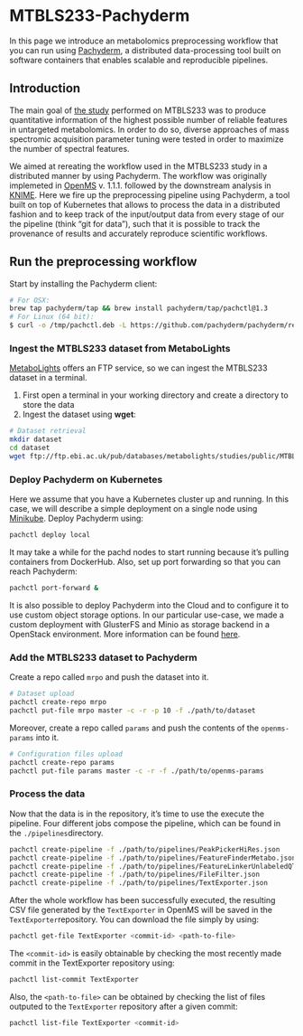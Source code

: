 # MTBLS233-Pachyderm
In this page we introduce an metabolomics preprocessing workflow that you can run using [Pachyderm](https://github.com/pachyderm/pachyderm), a distributed data-processing tool built on software containers that enables scalable and reproducible pipelines.

## Introduction
The main goal of [the study](http://www.sciencedirect.com/science/article/pii/S000326701630647X) performed on MTBLS233 was to produce quantitative information of the highest possible number of reliable features in untargeted metabolomics. In order to do so, diverse approaches of mass spectromic acquisition parameter tuning were tested in order to maximize the number of spectral features.

We aimed at rereating the workflow used in the MTBLS233 study in a distributed manner by using Pachyderm. The workflow was originally implemeted in [OpenMS](https://www.openms.de/) v. 1.1.1. followed by the downstream analysis in [KNIME](https://www.knime.org/). Here we fire up the preprocessing pipeline using Pachyderm, a tool built on top of Kubernetes that allows to process the data in a distributed fashion and to keep track of the input/output data from every stage of our the pipeline (think “git for data”), such that it is possible to track the provenance of results and accurately reproduce scientific workflows.

## Run the preprocessing workflow

Start by installing the Pachyderm client:

```bash
# For OSX:
brew tap pachyderm/tap && brew install pachyderm/tap/pachctl@1.3
# For Linux (64 bit):
$ curl -o /tmp/pachctl.deb -L https://github.com/pachyderm/pachyderm/releases/download/v1.3.17/pachctl_1.3.17_amd64.deb && sudo dpkg -i /tmp/pachctl.deb
```

### Ingest the MTBLS233 dataset from MetaboLights

[MetaboLights](http://www.ebi.ac.uk/metabolights/) offers an FTP service, so we can ingest the MTBLS233 dataset in a terminal. 

1. First open a terminal in your working directory and create a directory to store the data
2. Ingest the dataset using **wget**:

```bash
# Dataset retrieval
mkdir dataset
cd dataset
wget ftp://ftp.ebi.ac.uk/pub/databases/metabolights/studies/public/MTBLS233/00*alternate_pos_low_mr.mzML
```

### Deploy Pachyderm on Kubernetes

Here we assume that you have a Kubernetes cluster up and running. In this case, we will describe a simple deployment on a single node using [Minikube](http://kubernetes.io/docs/getting-started-guides/minikube). Deploy Pachyderm using:

```bash
pachctl deploy local
```
It may take a while for the pachd nodes to start running because it’s pulling containers from DockerHub.
Also, set up port forwarding so that you can reach Pachyderm:

```bash
pachctl port-forward &
```
It is also possible to deploy Pachyderm into the Cloud and to configure it to use custom object storage options. In our particular use-case, we made a custom deployment with GlusterFS and Minio as storage backend in a OpenStack environment. More information can be found [here](http://docs.pachyderm.io/en/v1.3.18/deployment/deploying_on_the_cloud.html). 

### Add the MTBLS233 dataset to Pachyderm

Create a repo called `mrpo` and push the dataset into it. 

```bash
# Dataset upload 
pachctl create-repo mrpo
pachctl put-file mrpo master -c -r -p 10 -f ./path/to/dataset
```

Moreover, create a repo called `params` and push the contents of the `openms-params` into it. 

```bash
# Configuration files upload 
pachctl create-repo params
pachctl put-file params master -c -r -f ./path/to/openms-params
```

### Process the data

Now that the data is in the repository, it’s time to use the execute the pipeline. Four different jobs compose the pipeline, which can be found in the `./pipelines`directory.

```bash
pachctl create-pipeline -f ./path/to/pipelines/PeakPickerHiRes.json
pachctl create-pipeline -f ./path/to/pipelines/FeatureFinderMetabo.json
pachctl create-pipeline -f ./path/to/pipelines/FeatureLinkerUnlabeledQT.json
pachctl create-pipeline -f ./path/to/pipelines/FileFilter.json
pachctl create-pipeline -f ./path/to/pipelines/TextExporter.json
```
After the whole workflow has been successfully executed, the resulting CSV file generated by the `TextExporter` in OpenMS will be saved in the `TextExporter`repository. You can download the file simply by using: 

```bash
pachctl get-file TextExporter <commit-id> <path-to-file>
```
The `<commit-id>` is easily obtainable by checking the most recently made commit in the TextExporter repository using:

```bash
pachctl list-commit TextExporter
```
Also, the `<path-to-file>` can be obtained by checking the list of files outputed to the `TextExporter` repository after a given commit:
```bash
pachctl list-file TextExporter <commit-id>
```
